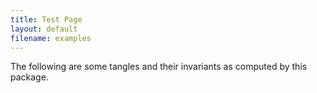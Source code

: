 ```yaml
---
title: Test Page
layout: default
filename: examples
---
```


The following are some tangles and their invariants as computed by this package. 
